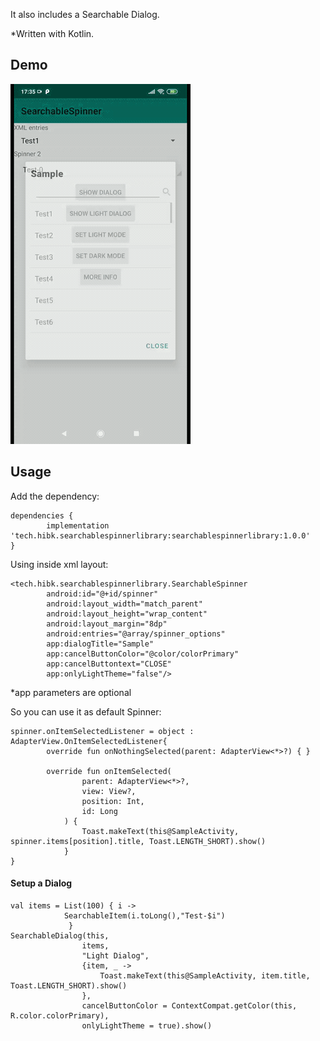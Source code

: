 
It also includes a Searchable Dialog.

*Written with Kotlin.

## Demo
![Preview](/preview.gif)


## Usage
Add the dependency:

    dependencies {
	        implementation 'tech.hibk.searchablespinnerlibrary:searchablespinnerlibrary:1.0.0'
	}


Using inside xml layout:


    <tech.hibk.searchablespinnerlibrary.SearchableSpinner
            android:id="@+id/spinner"
            android:layout_width="match_parent"
            android:layout_height="wrap_content"
            android:layout_margin="8dp"
            android:entries="@array/spinner_options"
            app:dialogTitle="Sample"
            app:cancelButtonColor="@color/colorPrimary"
            app:cancelButtontext="CLOSE"
            app:onlyLightTheme="false"/>


*app parameters are optional

So you can use it as default Spinner:

    spinner.onItemSelectedListener = object : AdapterView.OnItemSelectedListener{
            override fun onNothingSelected(parent: AdapterView<*>?) { }
    
            override fun onItemSelected(
                    parent: AdapterView<*>?,
                    view: View?,
                    position: Int,
                    id: Long
                ) {
                    Toast.makeText(this@SampleActivity, spinner.items[position].title, Toast.LENGTH_SHORT).show()
                }
    }


#### Setup a Dialog
    
    val items = List(100) { i ->
                SearchableItem(i.toLong(),"Test-$i")
                 }
    SearchableDialog(this,
                    items,
                    "Light Dialog",
                    {item, _ ->
                        Toast.makeText(this@SampleActivity, item.title, Toast.LENGTH_SHORT).show()
                    },
                    cancelButtonColor = ContextCompat.getColor(this, R.color.colorPrimary),
                    onlyLightTheme = true).show()
